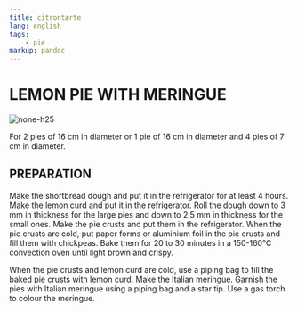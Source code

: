 ```yaml
---
title: citrontærte
lang: english
tags: 
    - pie
markup: pandoc
---
```


# LEMON PIE WITH MERINGUE

![](/home/fred/.repo/traductions/recettes/images/citron_citron.jpg "none-h25")

For 2 pies of 16 cm in diameter or 1 pie of 16 cm in diameter and 4 pies of 7 cm in diameter.

## PREPARATION

Make the shortbread dough and put it in the refrigerator for at least 4 hours.
Make the lemon curd and put it in the refrigerator.
Roll the dough down to 3 mm in thickness for the large pies and down to 2,5 mm in thickness for the small ones.
Make the pie crusts and put them in the refrigerator.
When the pie crusts are cold, put paper forms or aluminium foil in the pie crusts and fill them with chickpeas.
Bake them for 20 to 30 minutes in a 150-160°C convection oven until light brown and crispy.

When the pie crusts and lemon curd are cold, use a piping bag to fill the baked pie crusts with lemon curd.
Make the Italian meringue.
Garnish the pies with Italian meringue using a piping bag and a star tip.
Use a gas torch to colour the meringue.

